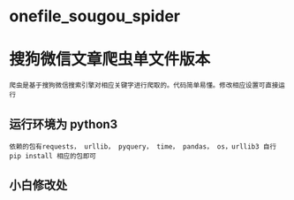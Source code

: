 # onefile_sougou_spider
# 搜狗微信文章爬虫单文件版本

	爬虫是基于搜狗微信搜索引擎对相应关键字进行爬取的。代码简单易懂。修改相应设置可直接运行

## 运行环境为 python3 

	依赖的包有requests， urllib， pyquery， time， pandas， os，urllib3 自行pip install 相应的包即可

## 小白修改处

